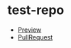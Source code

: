 # test-repo
* [Preview](https://mishawebdev.github.io/test-repo/)
* [PullRequest](https://github.com/mishawebdev/test-repo/pull/1/files)